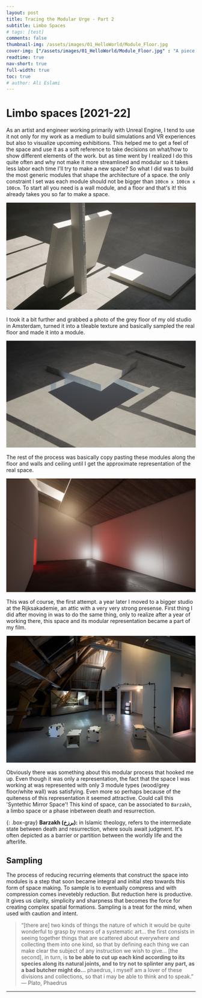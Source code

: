 ```yaml
---
layout: post
title: Tracing the Modular Urge - Part 2
subtitle: Limbo Spaces
# tags: [test]
comments: false
thumbnail-img: /assets/images/01_HelloWorld/Module_Floor.jpg
cover-img: ["/assets/images/01_HelloWorld/Module_Floor.jpg" : "A piece of floor"]
readtime: true
nav-short: true
full-width: true
toc: true
# author: Ali Eslami
---
```



# Limbo spaces [2021-22]
As an artist and engineer working primarily with Unreal Engine, I tend to use it not only for my work as a medium to build simulations and VR experiences but also to visualize upcoming exhibitions. This helped me to get a feel of the space and use it as a soft reference to take decisions on what/how to show different elements of the work. but as time went by I realized I do this quite often and why not make it more streamlined and modular so it takes less labor each time I'll try to make a new space? So what I did was to build the most generic modules that shape the architecture of a space. the only constraint I set was each module should not be bigger than `100cm x 100cm x 100cm`.
To start all you need is a wall module, and a floor and that's it! this already takes you so far to make a space.

![Module Wall Floor](../assets/images/01_HelloWorld/Module_Wall_Floor.jpg)

I took it a bit further and grabbed a photo of the grey floor of my old studio in Amsterdam, turned it into a tileable texture and basically sampled the real floor and made it into a module.

![Module Floor](../assets/images/01_HelloWorld/Module_Floor.jpg)

The rest of the process was basically copy pasting these modules along the floor and walls and ceiling until I get the approximate representation of the real space.

<a class="example-image-link" href="/assets/images/01_HelloWorld/Rijks_Studio_01.jpg" data-lightbox="example-1" data-title="Studio recreated with Modules"><img class="example-image" src="/assets/images/01_HelloWorld/Rijks_Studio_01.jpg" alt="image-1"/></a>

This was of course, the first attempt. a year later I moved to a bigger studio at the Rijksakademie, an attic with a very very strong presense. First thing I did after moving in was to do the same thing, only to realize after a year of working there, this space and its modular representation became a part of my film.

<a class="example-image-link" href="\assets\images\01_HelloWorld\LineofSight_InstallationView.jpg" data-lightbox="example-1" data-title="Line of Sight - Rijksakademie OpenStudios 2023 Installation View"><img class="example-image" src="\assets\images\01_HelloWorld\LineofSight_InstallationView.jpg" alt="image-1"/></a>

Obviously there was something about this modular process that hooked me up. Even though it was only a representation, the fact that the space I was working at was represented with only 3 module types (wood/grey floor/white wall) was satisfying. Even more so perhaps because of the quiteness of this representation it seemed attractive. Could call this 'Syntethic Mirror Space'!
This kind of space, can be associated to `Barzakh`, a limbo space or a phase inbetween death and resurrection.

{: .box-gray}
**Barzakh <span class="farsi"><strong>(برزخ)</strong></span>:**  in Islamic theology, refers to the intermediate state between death and resurrection, where souls await judgment. It's often depicted as a barrier or partition between the worldly life and the afterlife. 


## Sampling
The process of reducing recurring elements that construct the space into modules is a step that soon became integral and initial step towards this form of space making. To sample is to eventually compress and with compression comes inevetebly reduction. But reduction here is productive. It gives us clarity, simplicity and sharpness that becomes the force for creating complex spatial formations. Sampling is a treat for the mind, when used with caution and intent.

> “[there are] two kinds of things the nature of which it would be quite wonderful to grasp by means of a systematic art...
the first consists in seeing together things that are scattered about everywhere and collecting them into one kind, so that by defining each thing we can make clear the subject of any instruction we wish to give...
[the second], in turn, is **to be able to cut up each kind according to its species along its natural joints, and to try not to splinter any part, as a bad butcher might do...**
phaedrus, i myself am a lover of these divisions and collections, so that i may be able to think and to speak.”
― Plato, Phaedrus

---